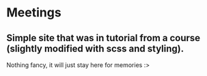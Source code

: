 # Meetings
## Simple site that was in tutorial from a course (slightly modified with scss and styling).
Nothing fancy, it will just stay here for memories :>

